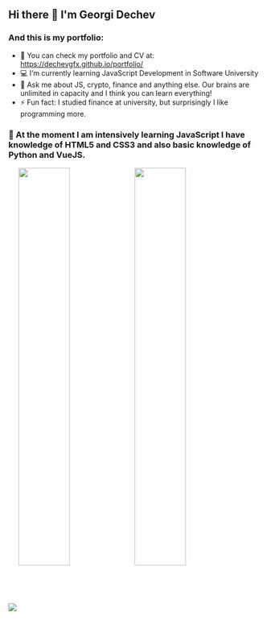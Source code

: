 ## Hi there 👋 I'm Georgi Dechev
### And this is my portfolio:

- 🔭  You can check my portfolio and CV at: https://dechevgfx.github.io/portfolio/
- 💻 I’m currently learning JavaScript Development in Software University
- 💬 Ask me about JS, crypto, finance and anything else. Our brains are unlimited in capacity and I think you can learn everything!
- ⚡ Fun fact: I studied finance at university, but surprisingly I like programming more.


<h3>🧠 At the moment I am intensively learning JavaScript I have knowledge of HTML5 and CSS3 and also basic knowledge of Python and VueJS.</h3>
<img src="https://skills.thijs.gg/icons?i=js,nodejs,html,css,bootstrap,vue,python">


  <img align="center" width=45% src="https://github-readme-stats.vercel.app/api?username=dechevgfx&theme=dark&show_icons=true">
  <img align="center" width=45%% src="https://github-readme-stats.vercel.app/api/top-langs/?username=dechevgfx&theme=dark">



